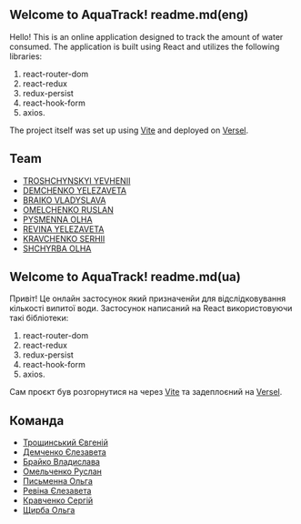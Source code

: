 ## Welcome to AquaTrack! readme.md(eng)

Hello! This is an online application designed to track the amount of water consumed.
The application is built using React and utilizes the following libraries:
 1. react-router-dom
 2. react-redux
 3. redux-persist
 4. react-hook-form
 5. axios.

The project itself was set up using [Vite](https://vitejs.dev/) and deployed on [Versel](https://vercel.com/).

## Team 
 - [TROSHCHYNSKYI YEVHENII](https://github.com/uncle-Jonik)
 - [DEMCHENKO YELEZAVETA](https://github.com/yd1224)
 - [BRAIKO VLADYSLAVA](https://github.com/vl-brrr)
 - [OMELCHENKO RUSLAN](https://github.com/INRGI)
 - [PYSMENNA OLHA](https://github.com/Olha-PSM)
 - [REVINA YELEZAVETA](https://github.com/Elizaveta139)
 - [KRAVCHENKO SERHII](https://github.com/Serhii2009)
 - [SHCHYRBA OLHA](https://github.com/Olguca2020)


## Welcome to AquaTrack! readme.md(ua)

Привіт! Це онлайн застосунок який призначенйи для відслідковування кількості випитої води.
Застосунок написаний на React використовуючи такі бібліотеки: 

 1. react-router-dom
 2. react-redux
 3. redux-persist
 4. react-hook-form
 5. axios.

Сам проєкт був розгорнутися на через [Vite](https://vitejs.dev/) та задеплоєний на [Versel](https://vercel.com/).

## Команда 
 - [Трощинський Євгеній](https://github.com/uncle-Jonik)
 - [Демченко Єлезавета](https://github.com/yd1224)
 - [Брайко Владислава](https://github.com/vl-brrr)
 - [Омельченко Руслан](https://github.com/INRGI)
 - [Письменна Ольга](https://github.com/Olha-PSM)
 - [Ревіна Єлезавета](https://github.com/Elizaveta139)
 - [Кравченко Сергій](https://github.com/Serhii2009)
 - [Щирба Ольга](https://github.com/Olguca2020)
